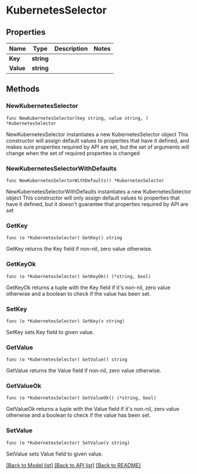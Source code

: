 # KubernetesSelector

## Properties

Name | Type | Description | Notes
------------ | ------------- | ------------- | -------------
**Key** | **string** |  | 
**Value** | **string** |  | 

## Methods

### NewKubernetesSelector

`func NewKubernetesSelector(key string, value string, ) *KubernetesSelector`

NewKubernetesSelector instantiates a new KubernetesSelector object
This constructor will assign default values to properties that have it defined,
and makes sure properties required by API are set, but the set of arguments
will change when the set of required properties is changed

### NewKubernetesSelectorWithDefaults

`func NewKubernetesSelectorWithDefaults() *KubernetesSelector`

NewKubernetesSelectorWithDefaults instantiates a new KubernetesSelector object
This constructor will only assign default values to properties that have it defined,
but it doesn't guarantee that properties required by API are set

### GetKey

`func (o *KubernetesSelector) GetKey() string`

GetKey returns the Key field if non-nil, zero value otherwise.

### GetKeyOk

`func (o *KubernetesSelector) GetKeyOk() (*string, bool)`

GetKeyOk returns a tuple with the Key field if it's non-nil, zero value otherwise
and a boolean to check if the value has been set.

### SetKey

`func (o *KubernetesSelector) SetKey(v string)`

SetKey sets Key field to given value.


### GetValue

`func (o *KubernetesSelector) GetValue() string`

GetValue returns the Value field if non-nil, zero value otherwise.

### GetValueOk

`func (o *KubernetesSelector) GetValueOk() (*string, bool)`

GetValueOk returns a tuple with the Value field if it's non-nil, zero value otherwise
and a boolean to check if the value has been set.

### SetValue

`func (o *KubernetesSelector) SetValue(v string)`

SetValue sets Value field to given value.



[[Back to Model list]](../README.md#documentation-for-models) [[Back to API list]](../README.md#documentation-for-api-endpoints) [[Back to README]](../README.md)


